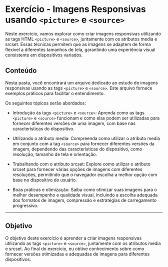 # Exercício - Imagens Responsivas usando `<picture>` e `<source>`

Neste exercício, vamos explorar como criar imagens responsivas utilizando as tags HTML `<picture>` e `<source>`, juntamente com os atributos media e srcset. Essas técnicas permitem que as imagens se adaptem de forma flexível a diferentes tamanhos de tela, garantindo uma experiência visual consistente em dispositivos variados.

## Conteúdo

Nesta pasta, você encontrará um arquivo dedicado  ao estudo de imagens responsivas usando as tags `<picture>` e `<source>`. Este arquivo fornece exemplos práticos para facilitar o entendimento.

Os seguintes tópicos serão abordados:

- Introdução às tags `<picture>` e `<source>`: Aprenda como as tags `<picture>` e `<source>` funcionam e como elas podem ser utilizadas para fornecer diferentes versões de uma imagem, com base nas características do dispositivo.

- Utilizando o atributo media: Compreenda como utilizar o atributo media em conjunto com a tag `<source>` para fornecer diferentes versões da imagem, dependendo das características do dispositivo, como resolução, tamanho de tela e orientação.

- Trabalhando com o atributo srcset: Explore como utilizar o atributo srcset para fornecer várias opções de imagens com diferentes resoluções, permitindo que o navegador escolha a melhor opção com base no dispositivo do usuário.

- Boas práticas e otimização: Saiba como otimizar suas imagens para o melhor desempenho e qualidade visual, incluindo a escolha adequada dos formatos de imagem, compressão e estratégias de carregamento progressivo.

---

## Objetivo

O objetivo deste exercício é aprender a criar imagens responsivas utilizando as tags `<picture>` e `<source>`, juntamente com os atributos media e srcset. Ao final do exercício, eu obtive conhecimento sobre como fornecer versões otimizadas e adequadas de imagens para diferentes dispositivos.

